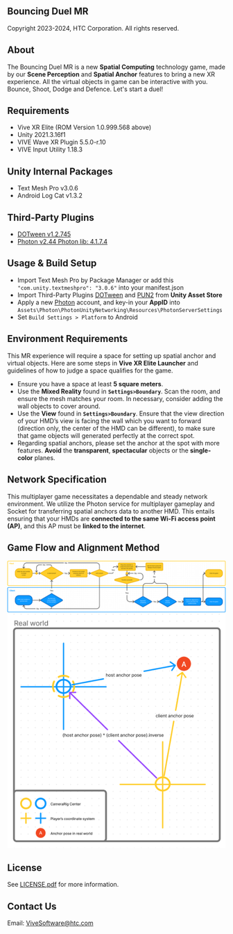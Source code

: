 ## Bouncing Duel MR
Copyright 2023-2024, HTC Corporation. All rights reserved.

## About
The Bouncing Duel MR is a new **Spatial Computing** technology game, 
made by our **Scene Perception** and **Spatial Anchor** features to bring a new XR experience.
All the virtual objects in game can be interactive with you. 
Bounce, Shoot, Dodge and Defence. Let's start a duel!

## Requirements
 - Vive XR Elite (ROM Version 1.0.999.568 above)
 - Unity 2021.3.16f1
 - VIVE Wave XR Plugin 5.5.0-r.10
 - VIVE Input Utility 1.18.3

## Unity Internal Packages
 - Text Mesh Pro v3.0.6
 - Android Log Cat v1.3.2

## Third-Party Plugins
 - [DOTween v1.2.745](https://assetstore.unity.com/packages/tools/animation/dotween-hotween-v2-27676)
 - [Photon v2.44 Photon lib: 4.1.7.4](https://assetstore.unity.com/packages/tools/network/pun-2-free-119922)

## Usage & Build Setup
- Import Text Mesh Pro by Package Manager or add this `"com.unity.textmeshpro": "3.0.6"` into your manifest.json
- Import Third-Party Plugins [DOTween](https://assetstore.unity.com/packages/tools/animation/dotween-hotween-v2-27676) and [PUN2](https://assetstore.unity.com/packages/tools/network/pun-2-free-119922) from **Unity Asset Store**
- Apply a new [Photon](https://id.photonengine.com/zh-tw/account/signup?tabindex=5) account, and key-in your **AppID** into `Assets\Photon\PhotonUnityNetworking\Resources\PhotonServerSettings`
-   Set `Build Settings > Platform` to Android

## Environment Requirements
This MR experience will require a space for setting up spatial anchor and virtual objects. Here are some steps in **Vive XR Elite Launcher** and guidelines of how to judge a space qualifies for the game.
-   Ensure you have a space at least **5 square meters**.
-   Use the **Mixed Reality** found in **`Settings>Boundary`**. Scan the room, and ensure the mesh matches your room. In necessary, consider adding the wall objects to cover around.
-   Use the **View** found in **`Settings>Boundary`**. Ensure that the view direction of your HMD’s view is facing the wall which you want to forward (direction only, the center of the HMD can be different), to make sure that game objects will generated perfectly at the correct spot.
-   Regarding spatial anchors, please set the anchor at the spot with more features. **Avoid** the **transparent**, **spectacular** objects or the **single-color** planes.

## Network Specification
This multiplayer game necessitates a dependable and steady network environment. We utilize the Photon service for multiplayer gameplay and Socket for transferring spatial anchors data to another HMD. This entails ensuring that your HMDs are **connected to the same Wi-Fi access point (AP)**, and this AP must be **linked to the internet**.

## Game Flow and Alignment Method

![Game Flow](./images/Flow.png)
![Alignment Method](./images/Alignment.png)

## License
See [LICENSE.pdf](license.pdf) for more information.

## Contact Us
Email:  [ViveSoftware@htc.com](mailto:ViveSoftware@htc.com)
